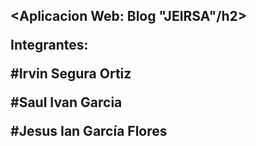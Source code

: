<h2><<b>Aplicacion Web: Blog "JEIRSA"</b>/h2>

<b>Integrantes: </b>
<p> #Irvin Segura Ortiz </p>
<p> #Saul Ivan Garcia </p>
<p> #Jesus Ian García Flores </p>
